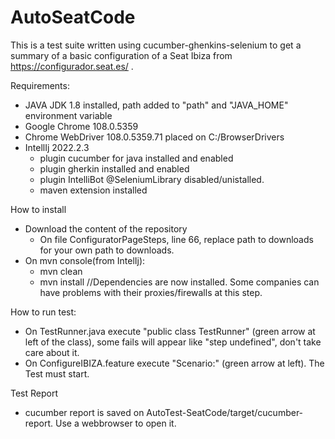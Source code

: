 # AutoSeatCode

This is a test suite written using cucumber-ghenkins-selenium to get a summary of a basic configuration of a Seat Ibiza from https://configurador.seat.es/ .

Requirements:
  - JAVA JDK 1.8 installed, path added to "path" and "JAVA_HOME" environment variable
  - Google Chrome 108.0.5359
  - Chrome WebDriver 108.0.5359.71 placed on C:/BrowserDrivers
  - IntellIj 2022.2.3
    - plugin cucumber for java installed and enabled
    - plugin gherkin installed and enabled
    - plugin IntelliBot @SeleniumLibrary disabled/unistalled.
    - maven extension installed

How to install
  - Download the content of the repository
      - On file ConfiguratorPageSteps, line 66, replace path to downloads for your own path to downloads.
  - On mvn console(from IntelIj):
    - mvn clean
    - mvn install //Dependencies are now installed. Some companies can have problems with their proxies/firewalls at this step.

How to run test:
  - On TestRunner.java execute "public class TestRunner" (green arrow at left of the class), some fails will appear like "step undefined", don't take care about it.
  - On ConfigureIBIZA.feature execute "Scenario:" (green arrow at left). The Test must start.
  
Test Report
  - cucumber report is saved on AutoTest-SeatCode/target/cucumber-report. Use a webbrowser to open it.
